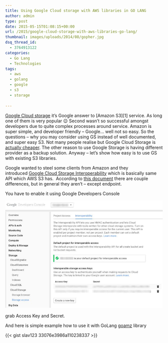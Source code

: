 ```yaml
---
title: Using Google Cloud storage with AWS libraries in GO LANG
author: admin
type: post
date: 2015-05-15T01:08:15+00:00
url: /2015/google-cloud-storage-with-aws-libraries-go-lang/
thumbnail: images/uploads/2014/08/gopher.jpg
dsq_thread_id:
  - 3764913122
categories:
  - Go Lang
  - Technologies
tags:
  - aws
  - golang
  - google
  - s3
  - storage

---
```

[Google Cloud storage](https://cloud.google.com/storage/docs/overview) it’s Google answer to \[Amazon S3\]\[1\] service. As long one of them is very popular 😉 Second wasn’t so successful amongst developers due to quite complex processes around service. Amazon is super simple, and developer friendly – Google… well not so easy. So the questions – why you may consider using GS instead of well documented, and super easy S3. Not many people realise but Google Cloud Storage is [actually cheaper](http://www.cloudberrylab.com/blog/amazon-s3-azure-and-google-cloud-prices-compare/). The other reason to use Google Storage is having different provider as a backup solution. Anyway – let’s show how easy is to use GS with existing S3 libraries.

<!--more-->

Google wanted to steel some clients from Amazon and they introduced [Google Cloud Storage Interoperability](https://cloud.google.com/storage/docs/interoperability) which is basically same API which AWS S3 has.  According to [this document](https://cloud.google.com/storage/docs/migrating) there are couple differences, but in general they aren’t – except endpoint.

You have to enable it using Google Developers Console

![Storage-access-Google-Server](images/uploads/2015/05/Storage-access-Google-Server.jpg)

grab Access Key and Secret.

And here is simple example how to use it with GoLang [goamz](http://github.com/goamz/goamz/aws) library

{{< gist slav123 33076e3986a110238337 >}}

 [1]: http://aws.amazon.com/s3/